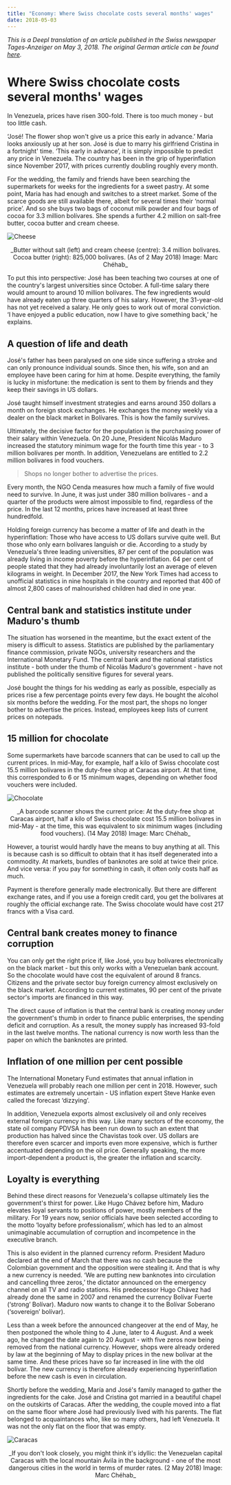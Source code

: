 ```yaml
---
title: "Economy: Where Swiss chocolate costs several months' wages"
date: 2018-05-03
---
```


_This is a Deepl translation of an article published in the Swiss newspaper *Tages-Anzeiger* on May 3, 2018. The original German article can be found [here](https://www.tagesanzeiger.ch/wo-schweizer-schokolade-mehrere-monatsloehne-kostet-122516333288)._

# Where Swiss chocolate costs several months' wages

In Venezuela, prices have risen 300-fold. There is too much money - but too little cash.

‘José! The flower shop won't give us a price this early in advance.’ Maria looks anxiously up at her son. José is due to marry his girlfriend Cristina in a fortnight' time. ‘This early in advance’, it is simply impossible to predict any price in Venezuela. The country has been in the grip of hyperinflation since November 2017, with prices currently doubling roughly every month.

For the wedding, the family and friends have been searching the supermarkets for weeks for the ingredients for a sweet pastry. At some point, Maria has had enough and switches to a street market. Some of the scarce goods are still available there, albeit for several times their ‘normal price’. And so she buys two bags of coconut milk powder and four bags of cocoa for 3.3 million bolívares. She spends a further 4.2 million on salt-free butter, cocoa butter and cream cheese.

![Cheese](cheese.png)
<center>_Butter without salt (left) and cream cheese (centre): 3.4 million bolivares. Cocoa butter (right): 825,000 bolivares. (As of 2 May 2018) Image: Marc Chéhab_</center>

To put this into perspective: José has been teaching two courses at one of the country's largest universities since October. A full-time salary there would amount to around 10 million bolívares. The few ingredients would have already eaten up three quarters of his salary. However, the 31-year-old has not yet received a salary. He only goes to work out of moral conviction. ‘I have enjoyed a public education, now I have to give something back,’ he explains.

## A question of life and death

José's father has been paralysed on one side since suffering a stroke and can only pronounce individual sounds. Since then, his wife, son and an employee have been caring for him at home. Despite everything, the family is lucky in misfortune: the medication is sent to them by friends and they keep their savings in US dollars.

José taught himself investment strategies and earns around 350 dollars a month on foreign stock exchanges. He exchanges the money weekly via a dealer on the black market in Bolívares. This is how the family survives.

Ultimately, the decisive factor for the population is the purchasing power of their salary within Venezuela. On 20 June, President Nicolás Maduro increased the statutory minimum wage for the fourth time this year - to 3 million bolívares per month. In addition, Venezuelans are entitled to 2.2 million bolívares in food vouchers.

> Shops no longer bother to advertise the prices.

Every month, the NGO Cenda measures how much a family of five would need to survive. In June, it was just under 380 million bolívares - and a quarter of the products were almost impossible to find, regardless of the price. In the last 12 months, prices have increased at least three hundredfold.

Holding foreign currency has become a matter of life and death in the hyperinflation: Those who have access to US dollars survive quite well. But those who only earn bolívares languish or die. According to a study by Venezuela's three leading universities, 87 per cent of the population was already living in income poverty before the hyperinflation. 64 per cent of people stated that they had already involuntarily lost an average of eleven kilograms in weight. In December 2017, the New York Times had access to unofficial statistics in nine hospitals in the country and reported that 400 of almost 2,800 cases of malnourished children had died in one year.

## Central bank and statistics institute under Maduro's thumb

The situation has worsened in the meantime, but the exact extent of the misery is difficult to assess. Statistics are published by the parliamentary finance commission, private NGOs, university researchers and the International Monetary Fund. The central bank and the national statistics institute - both under the thumb of Nicolás Maduro's government - have not published the politically sensitive figures for several years.

José bought the things for his wedding as early as possible, especially as prices rise a few percentage points every few days. He bought the alcohol six months before the wedding. For the most part, the shops no longer bother to advertise the prices. Instead, employees keep lists of current prices on notepads.

## 15 million for chocolate

Some supermarkets have barcode scanners that can be used to call up the current prices. In mid-May, for example, half a kilo of Swiss chocolate cost 15.5 million bolívares in the duty-free shop at Caracas airport. At that time, this corresponded to 6 or 15 minimum wages, depending on whether food vouchers were included.

![Chocolate](chocolate.png)
<center>_A barcode scanner shows the current price: At the duty-free shop at Caracas airport, half a kilo of Swiss chocolate cost 15.5 million bolívares in mid-May - at the time, this was equivalent to six minimum wages (including food vouchers). (14 May 2018) Image: Marc Chéhab_</center>

However, a tourist would hardly have the means to buy anything at all. This is because cash is so difficult to obtain that it has itself degenerated into a commodity. At markets, bundles of banknotes are sold at twice their price. And vice versa: if you pay for something in cash, it often only costs half as much.

Payment is therefore generally made electronically. But there are different exchange rates, and if you use a foreign credit card, you get the bolívares at roughly the official exchange rate. The Swiss chocolate would have cost 217 francs with a Visa card.

## Central bank creates money to finance corruption

You can only get the right price if, like José, you buy bolívares electronically on the black market - but this only works with a Venezuelan bank account. So the chocolate would have cost the equivalent of around 8 francs. Citizens and the private sector buy foreign currency almost exclusively on the black market. According to current estimates, 90 per cent of the private sector's imports are financed in this way.

The direct cause of inflation is that the central bank is creating money under the government's thumb in order to finance public enterprises, the spending deficit and corruption. As a result, the money supply has increased 93-fold in the last twelve months. The national currency is now worth less than the paper on which the banknotes are printed.

## Inflation of one million per cent possible

The International Monetary Fund estimates that annual inflation in Venezuela will probably reach one million per cent in 2018. However, such estimates are extremely uncertain - US inflation expert Steve Hanke even called the forecast ‘dizzying’.

In addition, Venezuela exports almost exclusively oil and only receives external foreign currency in this way. Like many sectors of the economy, the state oil company PDVSA has been run down to such an extent that production has halved since the Chavistas took over. US dollars are therefore even scarcer and imports even more expensive, which is further accentuated depending on the oil price. Generally speaking, the more import-dependent a product is, the greater the inflation and scarcity.

## Loyalty is everything

Behind these direct reasons for Venezuela's collapse ultimately lies the government's thirst for power. Like Hugo Chávez before him, Maduro elevates loyal servants to positions of power, mostly members of the military. For 19 years now, senior officials have been selected according to the motto ‘loyalty before professionalism’, which has led to an almost unimaginable accumulation of corruption and incompetence in the executive branch.

This is also evident in the planned currency reform. President Maduro declared at the end of March that there was no cash because the Colombian government and the opposition were stealing it. And that is why a new currency is needed. ‘We are putting new banknotes into circulation and cancelling three zeros,’ the dictator announced on the emergency channel on all TV and radio stations. His predecessor Hugo Chávez had already done the same in 2007 and renamed the currency Bolívar Fuerte (‘strong’ Bolívar). Maduro now wants to change it to the Bolívar Soberano (‘sovereign’ bolívar).

Less than a week before the announced changeover at the end of May, he then postponed the whole thing to 4 June, later to 4 August. And a week ago, he changed the date again to 20 August - with five zeros now being removed from the national currency. However, shops were already ordered by law at the beginning of May to display prices in the new bolívar at the same time. And these prices have so far increased in line with the old bolívar. The new currency is therefore already experiencing hyperinflation before the new cash is even in circulation.

Shortly before the wedding, María and José's family managed to gather the ingredients for the cake. José and Cristina got married in a beautiful chapel on the outskirts of Caracas. After the wedding, the couple moved into a flat on the same floor where José had previously lived with his parents. The flat belonged to acquaintances who, like so many others, had left Venezuela. It was not the only flat on the floor that was empty.

![Caracas](caracas.png)
<center>_If you don't look closely, you might think it's idyllic: the Venezuelan capital Caracas with the local mountain Ávila in the background - one of the most dangerous cities in the world in terms of murder rates. (2 May 2018) Image: Marc Chéhab_</center>

